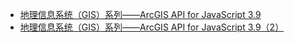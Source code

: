 - [地理信息系统（GIS）系列——ArcGIS API for JavaScript 3.9](https://yanyan.blog.csdn.net/article/details/113007034)
- [地理信息系统（GIS）系列——ArcGIS API for JavaScript 3.9（2）](https://yanyan.blog.csdn.net/article/details/113042909)



